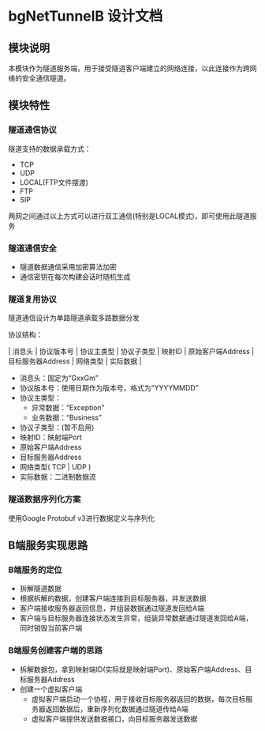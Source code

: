 # bgNetTunnelB 设计文档

## 模块说明

本模块作为隧道服务端，用于接受隧道客户端建立的网络连接，以此连接作为跨网络的安全通信隧道。

## 模块特性

### 隧道通信协议

隧道支持的数据承载方式：

- TCP
- UDP
- LOCAL(FTP文件摆渡)
- FTP
- SIP

两网之间通过以上方式可以进行双工通信(特别是LOCAL模式)，即可使用此隧道服务

### 隧道通信安全

- 隧道数据通信采用加密算法加密
- 通信密钥在每次构建会话时随机生成

### 隧道复用协议

隧道通信设计为单路隧道承载多路数据分发

协议结构：

| 消息头 | 协议版本号 | 协议主类型 | 协议子类型 | 映射ID | 原始客户端Address | 目标服务器Address | 网络类型 | 实际数据 |

- 消息头：固定为“GxxGm”
- 协议版本号：使用日期作为版本号，格式为“YYYYMMDD”
- 协议主类型：
  - 异常数据：“Exception”
  - 业务数据：“Business”
- 协议子类型：(暂不启用)
- 映射ID：映射端Port
- 原始客户端Address
- 目标服务器Address
- 网络类型( TCP | UDP )
- 实际数据：二进制数据流

### 隧道数据序列化方案

使用Google Protobuf v3进行数据定义与序列化

## B端服务实现思路

### B端服务的定位

- 拆解隧道数据
- 根据拆解的数据，创建客户端连接到目标服务器，并发送数据
- 客户端接收服务器返回信息，并组装数据通过隧道发回给A端
- 客户端与目标服务器连接状态发生异常，组装异常数据通过隧道发回给A端，同时销毁当前客户端

### B端服务创建客户端的思路

- 拆解数据包，拿到映射端ID(实际就是映射端Port)、原始客户端Address、目标服务器Address
- 创建一个虚拟客户端
  - 虚拟客户端启动一个协程，用于接收目标服务器返回的数据，每次目标服务器返回数据后，重新序列化数据通过隧道传给A端
  - 虚拟客户端提供发送数据接口，向目标服务器发送数据




